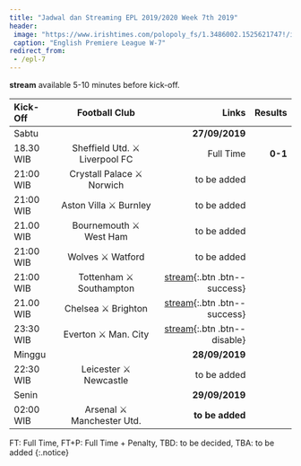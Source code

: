 ```yaml
---
title: "Jadwal dan Streaming EPL 2019/2020 Week 7th 2019"
header:
 image: "https://www.irishtimes.com/polopoly_fs/1.3486002.1525621747!/image/image.jpg_gen/derivatives/landscape_620/image.jpg"
 caption: "English Premiere League W-7"
redirect_from:
 - /epl-7
---
```

**stream** available 5-10 minutes before kick-off.

|Kick-Off|Football Club|Links|Results|
|:---|:---:|---:|---:|
|Sabtu||**27/09/2019**| |
|18.30 WIB|Sheffield Utd. ⚔️ Liverpool FC|Full Time|**0-1**|
|21:00 WIB|Crystall Palace ⚔️ Norwich|to be added| |
|21:00 WIB|Aston Villa ⚔️ Burnley|to be added| |
|21.00 WIB|Bournemouth ⚔️ West Ham|to be added| |
|21:00 WIB|Wolves ⚔️ Watford|to be added| |
|21:00 WIB|Tottenham ⚔️ Southampton|[stream](/tott-south){:.btn .btn--success}| |
|21.00 WIB|Chelsea ⚔️ Brighton|[stream](/chels-brigt){:.btn .btn--success}| |
|23:30 WIB|Everton ⚔️ Man. City|[stream](#evert-city){:.btn .btn--disable}| |
|Minggu||**28/09/2019**| |
|22:30 WIB|Leicester ⚔️ Newcastle|to be added| |
|Senin||**29/09/2019**| |
|02:00 WIB|Arsenal ⚔️ Manchester Utd.|**to be added**| |

FT: Full Time, FT+P: Full Time + Penalty, TBD: to be decided, TBA: to be added
{:.notice}

